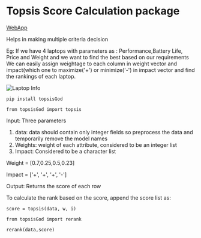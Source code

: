 # Topsis Score Calculation package

[WebApp](https://topsisg.streamlit.app/)

Helps in making multiple criteria decision

Eg: If we have 4 laptops with parameters as : Performance,Battery Life, Price and Weight and we want to find the best based on our requirements<br>We can easily assign weightage to each column in weight vector and impact(which one to maximize('+') or minimize('-') in impact vector and find the rankings of each laptop.

![Laptop Info](https://user-images.githubusercontent.com/122990320/223558087-1d3ebabc-c2f0-4c6c-8fad-7e160f9bc10d.png)

```pip install topsisGod```

```from topsisGod import topsis```

Input: Three parameters

1. data: data should contain only integer fields so preprocess the data and temporarily remove the model names
2. Weights: weight of each attribute, considered to be an integer list
3. Impact: Considered to be a character list

Weight = [0.7,0.25,0.5,0.23]

Impact = ['+', '+', '+', '-']

Output: Returns the score of each row

To calculate the rank based on the score, append the score list as:

```score = topsis(data, w, i)```

```from topsisGod import rerank```

```rerank(data,score)```
